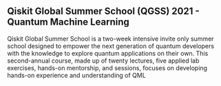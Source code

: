 ## Qiskit Global Summer School (QGSS) 2021 - Quantum Machine Learning
Qiskit Global Summer School is a two-week intensive invite only summer school designed to empower the next generation of quantum developers with the knowledge to explore quantum applications on their own. This second-annual course, made up of twenty lectures, five applied lab exercises, hands-on mentorship, and sessions, focuses on developing hands-on experience and understanding of QML

